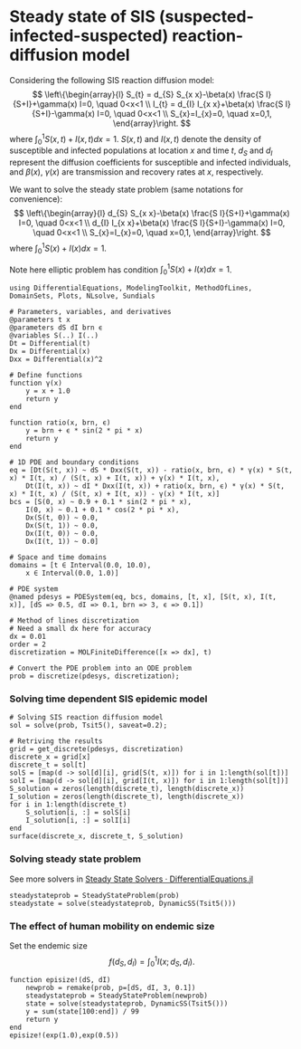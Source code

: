 # Steady state of SIS (suspected-infected-suspected) reaction-diffusion  model

Considering the following SIS reaction diffusion model:
$$
\left\{\begin{array}{l}
S_{t} = d_{S} S_{x x}-\beta(x) \frac{S I}{S+I}+\gamma(x) I=0, \quad 0<x<1 \\
I_{t} = d_{I} I_{x x}+\beta(x) \frac{S I}{S+I}-\gamma(x) I=0, \quad 0<x<1 \\
S_{x}=I_{x}=0, \quad x=0,1,
\end{array}\right.
$$
where $\int_{0}^{1} S(x,t)+I(x,t)dx = 1$. $S(x,t)$ and $I(x,t)$  denote the density of susceptible and  infected  populations at location $x$ and time $t$,  $d_{S}$ and $d_{I}$ represent the  diffusion coefficients for susceptible and infected  individuals, and  $\beta(x)$, $\gamma(x)$ are transmission  and recovery rates at $x$, respectively.

We want to solve the steady state problem (same notations for convenience):
$$
\left\{\begin{array}{l}
d_{S} S_{x x}-\beta(x) \frac{S I}{S+I}+\gamma(x) I=0, \quad 0<x<1 \\
d_{I} I_{x x}+\beta(x) \frac{S I}{S+I}-\gamma(x) I=0, \quad 0<x<1 \\
S_{x}=I_{x}=0, \quad x=0,1,
\end{array}\right.
$$
where $\int_{0}^{1} S(x)+I(x)dx = 1$.

Note here elliptic problem has condition $\int_{0}^{1} S(x)+I(x)dx = 1$.

```@example sispde
using DifferentialEquations, ModelingToolkit, MethodOfLines, DomainSets, Plots, NLsolve, Sundials

# Parameters, variables, and derivatives
@parameters t x
@parameters dS dI brn ϵ
@variables S(..) I(..)
Dt = Differential(t)
Dx = Differential(x)
Dxx = Differential(x)^2

# Define functions
function γ(x)
    y = x + 1.0
    return y
end

function ratio(x, brn, ϵ)
    y = brn + ϵ * sin(2 * pi * x)
    return y
end

# 1D PDE and boundary conditions
eq = [Dt(S(t, x)) ~ dS * Dxx(S(t, x)) - ratio(x, brn, ϵ) * γ(x) * S(t, x) * I(t, x) / (S(t, x) + I(t, x)) + γ(x) * I(t, x),
    Dt(I(t, x)) ~ dI * Dxx(I(t, x)) + ratio(x, brn, ϵ) * γ(x) * S(t, x) * I(t, x) / (S(t, x) + I(t, x)) - γ(x) * I(t, x)]
bcs = [S(0, x) ~ 0.9 + 0.1 * sin(2 * pi * x),
    I(0, x) ~ 0.1 + 0.1 * cos(2 * pi * x),
    Dx(S(t, 0)) ~ 0.0,
    Dx(S(t, 1)) ~ 0.0,
    Dx(I(t, 0)) ~ 0.0,
    Dx(I(t, 1)) ~ 0.0]

# Space and time domains
domains = [t ∈ Interval(0.0, 10.0),
    x ∈ Interval(0.0, 1.0)]

# PDE system
@named pdesys = PDESystem(eq, bcs, domains, [t, x], [S(t, x), I(t, x)], [dS => 0.5, dI => 0.1, brn => 3, ϵ => 0.1])

# Method of lines discretization
# Need a small dx here for accuracy
dx = 0.01
order = 2
discretization = MOLFiniteDifference([x => dx], t)

# Convert the PDE problem into an ODE problem
prob = discretize(pdesys, discretization);
```

### Solving time dependent SIS epidemic model

```@example sispdetime
# Solving SIS reaction diffusion model
sol = solve(prob, Tsit5(), saveat=0.2);

# Retriving the results
grid = get_discrete(pdesys, discretization)
discrete_x = grid[x]
discrete_t = sol[t]
solS = [map(d -> sol[d][i], grid[S(t, x)]) for i in 1:length(sol[t])]
solI = [map(d -> sol[d][i], grid[I(t, x)]) for i in 1:length(sol[t])]
S_solution = zeros(length(discrete_t), length(discrete_x))
I_solution = zeros(length(discrete_t), length(discrete_x))
for i in 1:length(discrete_t)
    S_solution[i, :] = solS[i]
    I_solution[i, :] = solI[i]
end
surface(discrete_x, discrete_t, S_solution)
```

### Solving steady state problem

See more solvers in [Steady State Solvers · DifferentialEquations.jl](https://diffeq.sciml.ai/stable/solvers/steady_state_solve/)

```@example sispdestate
steadystateprob = SteadyStateProblem(prob)
steadystate = solve(steadystateprob, DynamicSS(Tsit5()))
```

### The effect of human mobility on endemic size

Set the endemic size
$$f(d_{S},d_{I}) = \int_{0}^{1}I(x;d_{S},d_{I}).$$

```@example sispdesize
function episize!(dS, dI)
    newprob = remake(prob, p=[dS, dI, 3, 0.1])
    steadystateprob = SteadyStateProblem(newprob)
    state = solve(steadystateprob, DynamicSS(Tsit5()))
    y = sum(state[100:end]) / 99
    return y
end
episize!(exp(1.0),exp(0.5))
```

